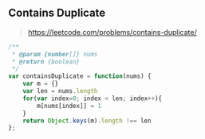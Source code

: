 ## Contains Duplicate 

> https://leetcode.com/problems/contains-duplicate/

```javascript
/**
 * @param {number[]} nums
 * @return {boolean}
 */
var containsDuplicate = function(nums) {
    var m = {}
    var len = nums.length
    for(var index=0; index < len; index++){
        m[nums[index]] = 1
    }
    return Object.keys(m).length !== len
};
```